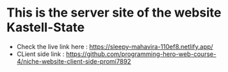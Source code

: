# This is the server site of the website Kastell-State

- Check the live link here : https://sleepy-mahavira-110ef8.netlify.app/
- CLient side link : https://github.com/programming-hero-web-course-4/niche-website-client-side-promi7892
 

